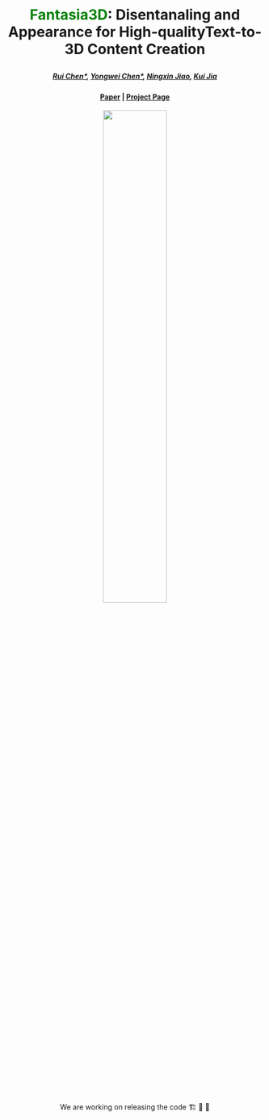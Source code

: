  # <p align="center"> <font color=#008000>Fantasia3D</font>: Disentanaling and Appearance for High-qualityText-to-3D Content Creation </p>

 #####  <p align="center"> [Rui Chen*](https://aruichen.github.io/), [Yongwei Chen*](https://cyw-3d.github.io/), [Ningxin Jiao](https://ningxinj.github.io/), [Kui Jia](http://kuijia.site/)</p>


#### <p align="center">[Paper](http://arxiv.org/abs/2303.13873) | [Project Page](https://fantasia3d.github.io/) </p>

<p align="center">
  <img width="50%" src="https://github.com/Gorilla-Lab-SCUT/Fantasia3D/blob/main/head.jpg"/>
</p>





<!-- <p align="center">
  <img width="100%" src="./tango_assets/method.jpg"/>
</p> -->

<p align="center"> We are working on releasing the code 🏗️ 🚧 🔨</p>
